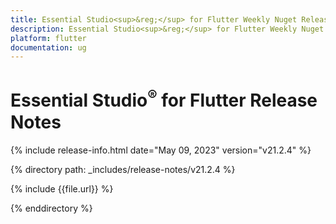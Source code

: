 ```yaml
---
title: Essential Studio<sup>&reg;</sup> for Flutter Weekly Nuget Release Release Notes  
description: Essential Studio<sup>&reg;</sup> for Flutter Weekly Nuget Release Release Notes  
platform: flutter
documentation: ug
---
```


# Essential Studio<sup>&reg;</sup> for Flutter Release Notes  

{% include release-info.html date="May 09, 2023" version="v21.2.4" %} 

{% directory path: _includes/release-notes/v21.2.4 %}

{% include {{file.url}} %}

{% enddirectory %}